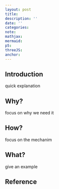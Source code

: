 ```yaml
---
layout: post
title:
description: ''
date: ''
categories:
note:
mathjax:
mermaid:
p5:
threeJS:
anchor:
---
```


## Introduction

quick explanation

## Why?

focus on why we need it

## How?

focus on the mechanim

## What?

give an example

## Reference
